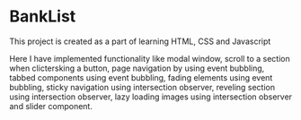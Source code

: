 # BankList
This project is created as a part of learning HTML, CSS and Javascript

Here I have implemented functionality like modal window, scroll to a section when clictersking a button, page navigation by using event bubbling, tabbed components using event bubbling, fading elements using event bubbling, sticky navigation using intersection observer, reveling section using intersection observer, lazy loading images using intersection observer and slider component.
